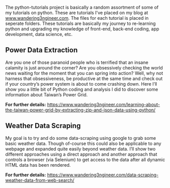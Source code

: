 The python-tutorials project is basically a random assortment of some of my tutorials on python. These are tutorials I've placed on my blog at www.wandering3ngineer.com. The files for each tutorial is placed in seperate folders. These tutorials are basically my journey to re-learning python and upgrading my knowledge of front-end, back-end coding, app development, data science, etc. 

<H2>Power Data Extraction</H2>
Are you one of those paranoid people who is terrified that an insane calamity is just around the corner? Are you obsessively checking the world news waiting for the moment that you can spring into action? Well, why not harness that obsessiveness, be productive at the same time and check out if your country’s power system is about to come crashing down. Here I’ll show you a little bit of Python coding and analysis I did to discover some information about Taiwan’s Power Grid. 

<STRONG>For further details:</STRONG> <a target="_blank" href='https://www.wandering3ngineer.com/learning-about-the-taiwan-power-grid-by-extracting-zip-and-json-data-using-python'/>https://www.wandering3ngineer.com/learning-about-the-taiwan-power-grid-by-extracting-zip-and-json-data-using-python/</a>

<H2>Weather Data Scraping</H2>
My goal is to try and do some data-scraping using google to grab some basic weather data. Though of-course this could also be applicable to any webpage and expanded quite easily beyond weather data. I’ll show two different approaches using a direct approach and another approach that controls a browser (via Selenium) to get access to the data after all dynamic HTML data has been rendered. 
  
<STRONG>For further details:</STRONG> <a target="_blank" href='https://www.wandering3ngineer.com/data-scraping-weather-data-from-web-search/'>https://www.wandering3ngineer.com/data-scraping-weather-data-from-web-search/</a>
  

  
